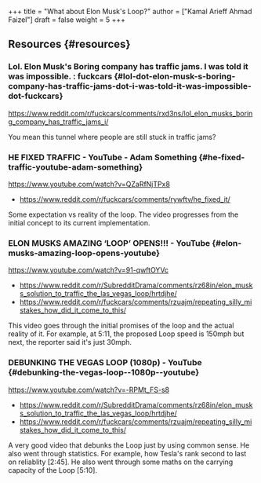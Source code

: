 +++
title = "What about Elon Musk's Loop?"
author = ["Kamal Arieff Ahmad Faizel"]
draft = false
weight = 5
+++

## Resources {#resources}


### Lol. Elon Musk's Boring company has traffic jams. I was told it was impossible. : fuckcars {#lol-dot-elon-musk-s-boring-company-has-traffic-jams-dot-i-was-told-it-was-impossible-dot-fuckcars}

<https://www.reddit.com/r/fuckcars/comments/rxd3ns/lol_elon_musks_boring_company_has_traffic_jams_i/>

You mean this tunnel where people are still stuck in traffic jams?


### HE FIXED TRAFFIC - YouTube - Adam Something {#he-fixed-traffic-youtube-adam-something}

<https://www.youtube.com/watch?v=QZaRfNjTPx8>

-   <https://www.reddit.com/r/fuckcars/comments/rywftv/he_fixed_it/>

Some expectation vs reality of the loop. The video progresses from the initial concept to its current implementation.


### ELON MUSKS AMAZING ‘LOOP’ OPENS!!! - YouTube {#elon-musks-amazing-loop-opens-youtube}

<https://www.youtube.com/watch?v=91-qwftOYVc>

-   <https://www.reddit.com/r/SubredditDrama/comments/rz68in/elon_musks_solution_to_traffic_the_las_vegas_loop/hrtdjhe/>
-   <https://www.reddit.com/r/fuckcars/comments/rzuajm/repeating_silly_mistakes_how_did_it_come_to_this/>

This video goes through the initial promises of the loop and the actual reality of it. For example, at 5:11, the proposed Loop speed is 150mph but next, the reporter said it's just 30mph.


### DEBUNKING THE VEGAS LOOP (1080p) - YouTube {#debunking-the-vegas-loop--1080p--youtube}

<https://www.youtube.com/watch?v=-RPMt_FS-s8>

-   <https://www.reddit.com/r/SubredditDrama/comments/rz68in/elon_musks_solution_to_traffic_the_las_vegas_loop/hrtdjhe/>
-   <https://www.reddit.com/r/fuckcars/comments/rzuajm/repeating_silly_mistakes_how_did_it_come_to_this/>

A very good video that debunks the Loop just by using common sense. He also went through statistics. For example, how Tesla's rank second to last on reliablity [2:45]. He also went through some maths on the carrying capacity of the Loop [5:10].

